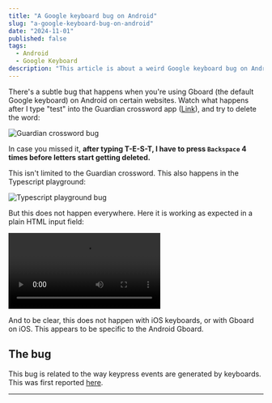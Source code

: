 ```yaml
---
title: "A Google keyboard bug on Android"
slug: "a-google-keyboard-bug-on-android"
date: "2024-11-01"
published: false
tags:
  - Android
  - Google Keyboard
description: "This article is about a weird Google keyboard bug on Android."
---
```


There's a subtle bug that happens when you're using Gboard (the default Google keyboard) on Android on certain websites. Watch what happens after I type "test" into the Guardian crossword app ([Link](https://www.theguardian.com/crosswords/cryptic/29529)), and try to delete the word:


![Guardian crossword bug][1]

In case you missed it, **after typing T-E-S-T, I have to press `Backspace` 4 times before letters start getting deleted.**

This isn't limited to the Guardian crossword. This also happens in the Typescript playground:

![Typescript playground bug][2]

But this does not happen everywhere. Here it is working as expected in a plain HTML input field:

<video src="/images/html-input-bug.mp4" controls></video> <!-- TODO: add video -->

And to be clear, this does not happen with iOS keyboards, or with Gboard on iOS. This appears to be specific to the Android Gboard.

## The bug

This bug is related to the way keypress events are generated by keyboards. 
This was first reported [here](https://issuetracker.google.com/issues/273456899).

---

[1]: /images/guardian-crossword-bug.gif "Guardian crossword bug"
[2]: /images/typescript-playground-bug.gif "Typescript playground bug"